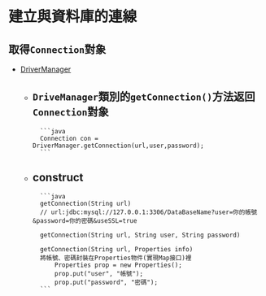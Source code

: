 # 建立與資料庫的連線
## 取得`Connection`對象
- [DriverManager](https://www.apiref.com/java11-zh/java.sql/java/sql/DriverManager.html)
	- `DriveManager`類別的`getConnection()`方法返回`Connection`對象
		- 
			```java
			Connection con = DriverManager.getConnection(url,user,password);
			```
	- construct
		- 
			```java
			getConnection(String url)
			// url:jdbc:mysql://127.0.0.1:3306/DataBaseName?user=你的帳號&password=你的密碼&useSSL=true
			
			getConnection(String url, String user, String password)
			
			getConnection(String url, Properties info)
			將帳號、密碼封裝在Properties物件(實現Map接口)裡
				Properties prop = new Properties();
				prop.put("user", "帳號");
				prop.put("password", "密碼");
			```


